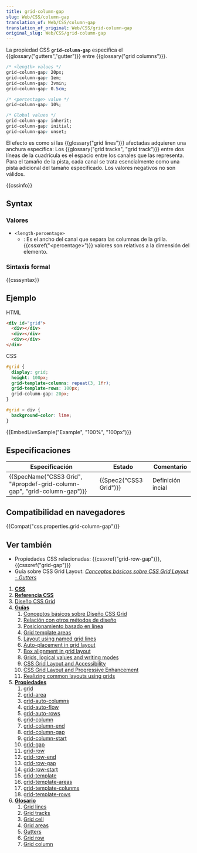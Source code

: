 ```yaml
---
title: grid-column-gap
slug: Web/CSS/column-gap
translation_of: Web/CSS/column-gap
translation_of_original: Web/CSS/grid-column-gap
original_slug: Web/CSS/grid-column-gap
---
```


La propiedad CSS **`grid-column-gap`** especifica el {{glossary("gutters","gutter")}} entre {{glossary("grid columns")}}.

```css
/* <length> values */
grid-column-gap: 20px;
grid-column-gap: 1em;
grid-column-gap: 3vmin;
grid-column-gap: 0.5cm;

/* <percentage> value */
grid-column-gap: 10%;

/* Global values */
grid-column-gap: inherit;
grid-column-gap: initial;
grid-column-gap: unset;
```

El efecto es como si las {{glossary("grid lines")}} afectadas adquieren una anchura específica: Los {{glossary("grid tracks", "grid track")}} entre dos líneas de la cuadrícula es el espacio entre los canales que las representa. Para el tamaño de la pista, cada canal se trata esencialmente como una pista adicional del tamaño especificado. Los valores negativos no son válidos.

{{cssinfo}}

## Syntax

### Valores

- `<length-percentage>`
  - : Es el ancho del canal que separa las columnas de la grilla. {{cssxref("&lt;percentage&gt;")}} valores son relativos a la dimensión del elemento.

### Sintaxis formal

{{csssyntax}}

## Ejemplo

HTML

```html
<div id="grid">
  <div></div>
  <div></div>
  <div></div>
</div>
```

CSS

```css
#grid {
  display: grid;
  height: 100px;
  grid-template-columns: repeat(3, 1fr);
  grid-template-rows: 100px;
  grid-column-gap: 20px;
}

#grid > div {
  background-color: lime;
}
```

{{EmbedLiveSample("Example", "100%", "100px")}}

## Especificaciones

| Especificación                                                                                   | Estado                       | Comentario        |
| ------------------------------------------------------------------------------------------------ | ---------------------------- | ----------------- |
| {{SpecName("CSS3 Grid", "#propdef-grid-column-gap", "grid-column-gap")}} | {{Spec2("CSS3 Grid")}} | Definición incial |

## Compatibilidad en navegadores

{{Compat("css.properties.grid-column-gap")}}

## Ver también

- Propiedades CSS relacionadas: {{cssxref("grid-row-gap")}}, {{cssxref("grid-gap")}}
- Guía sobre CSS Grid Layout: _[Conceptos básicos sobre CSS Grid Layout - Gutters](/es/docs/Web/CSS/CSS_Grid_Layout/Basic_Concepts_of_Grid_Layout#Gutters)_

<section id="Quick_links">
<ol>
 <li><a href="/en-US/docs/Web/CSS"><strong>CSS</strong></a></li>
 <li><strong> <a href="/en-US/docs/Web/CSS/Reference">Referencia CSS</a></strong></li>
 <li><a href="/en-US/docs/Web/CSS/CSS_Grid_Layout">Diseño CSS Grid</a></li>
 <li data-default-state="open"><a href="#"><strong>Guías</strong></a>
  <ol>
   <li><a href="/en-US/docs/Web/CSS/CSS_Grid_Layout/Basic_Concepts_of_Grid_Layout">Conceptos básicos sobre Diseño CSS Grid </a></li>
   <li><a href="/en-US/docs/Web/CSS/CSS_Grid_Layout/Relationship_of_Grid_Layout">Relación con otros métodos de diseño</a></li>
   <li><a href="/en-US/docs/Web/CSS/CSS_Grid_Layout/Line-based_Placement_with_CSS_Grid">Posicionamiento basado en línea</a></li>
   <li><a href="/en-US/docs/Web/CSS/CSS_Grid_Layout/Grid_Template_Areas">Grid template areas</a></li>
   <li><a href="/en-US/docs/Web/CSS/CSS_Grid_Layout/Layout_using_Named_Grid_Lines">Layout using named grid lines</a></li>
   <li><a href="/en-US/docs/Web/CSS/CSS_Grid_Layout/Auto-placement_in_CSS_Grid_Layout">Auto-placement in grid layout</a></li>
   <li><a href="/en-US/docs/Web/CSS/CSS_Grid_Layout/Box_Alignment_in_CSS_Grid_Layout">Box alignment in grid layout</a></li>
   <li><a href="/en-US/docs/Web/CSS/CSS_Grid_Layout/CSS_Grid,_Logical_Values_and_Writing_Modes">Grids, logical values and writing modes</a></li>
   <li><a href="/en-US/docs/Web/CSS/CSS_Grid_Layout/CSS_Grid_Layout_and_Accessibility">CSS Grid Layout and Accessibility</a></li>
   <li><a href="/en-US/docs/Web/CSS/CSS_Grid_Layout/CSS_Grid_and_Progressive_Enhancement">CSS Grid Layout and Progressive Enhancement</a></li>
   <li><a href="/en-US/docs/Web/CSS/CSS_Grid_Layout/Realizing_common_layouts_using_CSS_Grid_Layout">Realizing common layouts using grids</a></li>
  </ol>
 </li>
 <li data-default-state="open"><a href="#"><strong>Propiedades</strong></a>
  <ol>
   <li><a href="/en-US/docs/Web/CSS/grid">grid</a></li>
   <li><a href="/en-US/docs/Web/CSS/grid-area">grid-area</a></li>
   <li><a href="/en-US/docs/Web/CSS/grid-auto-columns">grid-auto-columns</a></li>
   <li><a href="/en-US/docs/Web/CSS/grid-auto-flow">grid-auto-flow</a></li>
   <li><a href="/en-US/docs/Web/CSS/grid-auto-rows">grid-auto-rows</a></li>
   <li><a href="/en-US/docs/Web/CSS/grid-column">grid-column</a></li>
   <li><a href="/en-US/docs/Web/CSS/grid-column-end">grid-column-end</a></li>
   <li><a href="/en-US/docs/Web/CSS/grid-column-gap">grid-column-gap</a></li>
   <li><a href="/en-US/docs/Web/CSS/grid-column-start">grid-column-start</a></li>
   <li><a href="/en-US/docs/Web/CSS/grid-gap">grid-gap</a></li>
   <li><a href="/en-US/docs/Web/CSS/grid-row">grid-row</a></li>
   <li><a href="/en-US/docs/Web/CSS/grid-row-end">grid-row-end</a></li>
   <li><a href="/en-US/docs/Web/CSS/grid-row-gap">grid-row-gap</a></li>
   <li><a href="/en-US/docs/Web/CSS/grid-row-start">grid-row-start</a></li>
   <li><a href="/en-US/docs/Web/CSS/grid-template">grid-template</a></li>
   <li><a href="/en-US/docs/Web/CSS/grid-template-areas">grid-template-areas</a></li>
   <li><a href="/en-US/docs/Web/CSS/grid-template-columns">grid-template-colunms</a></li>
   <li><a href="/en-US/docs/Web/CSS/grid-template-rows">grid-template-rows</a></li>
  </ol>
 </li>
 <li data-default-state="open"><a href="#"><strong>Glosario</strong></a>
  <ol>
   <li><a href="/en-US/docs/Glossary/Grid_lines">Grid lines</a></li>
   <li><a href="/en-US/docs/Glossary/Grid_tracks">Grid tracks</a></li>
   <li><a href="/en-US/docs/Glossary/Grid_cell">Grid cell</a></li>
   <li><a href="/en-US/docs/Glossary/Grid_areas">Grid areas</a></li>
   <li><a href="/en-US/docs/Glossary/Gutters">Gutters</a></li>
   <li><a href="/en-US/docs/Glossary/Grid_rows">Grid row</a></li>
   <li><a href="/en-US/docs/Glossary/Grid_column">Grid column</a></li>
  </ol>
 </li>
</ol>
</section>
